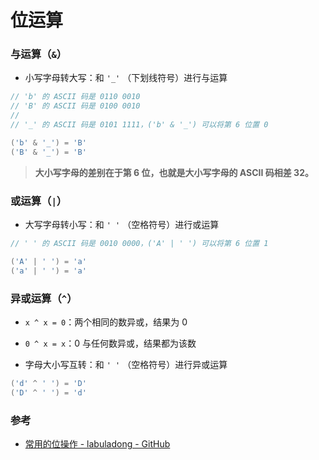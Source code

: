 # 位运算


### 与运算（`&`）

- 小写字母转大写：和 `'_'` （下划线符号）进行与运算

```c
// 'b' 的 ASCII 码是 0110 0010
// 'B' 的 ASCII 码是 0100 0010
//
// '_' 的 ASCII 码是 0101 1111，('b' & '_') 可以将第 6 位置 0

('b' & '_') = 'B'
('B' & '_') = 'B'
```

> **大小写字母的差别在于第 6 位，也就是大小写字母的 ASCII 码相差 32。**


### 或运算（`|`）

- 大写字母转小写：和 `' '` （空格符号）进行或运算

```c
// ' ' 的 ASCII 码是 0010 0000，('A' | ' ') 可以将第 6 位置 1

('A' | ' ') = 'a'
('a' | ' ') = 'a'
```


### 异或运算（`^`）

- `x ^ x = 0`：两个相同的数异或，结果为 0

- `0 ^ x = x`：0 与任何数异或，结果都为该数

- 字母大小写互转：和 `' '` （空格符号）进行异或运算

```c
('d' ^ ' ') = 'D'
('D' ^ ' ') = 'd'
```


### 参考

- [常用的位操作 - labuladong - GitHub](https://github.com/labuladong/fucking-algorithm/blob/master/%E7%AE%97%E6%B3%95%E6%80%9D%E7%BB%B4%E7%B3%BB%E5%88%97/%E5%B8%B8%E7%94%A8%E7%9A%84%E4%BD%8D%E6%93%8D%E4%BD%9C.md)